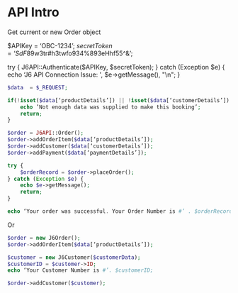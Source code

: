 API Intro
===

Get current or new Order object

$APIKey = ‘OBC-1234’;
$secretToken = ‘SdF$89w3tr#h3twfo934%893eHhf55^&’;

try {
    J6API::Authenticate($APIKey, $secretToken);
} catch (Exception $e) {
    echo ‘J6 API Connection Issue: ',  $e->getMessage(), "\n";
} 



```php
$data  = $_REQUEST;

if(!isset($data[‘productDetails’]) || !isset($data[‘customerDetails’]) || isset($data[‘paymentDetails’])) {
    echo ’Not enough data was supplied to make this booking’;
    return;
}

$order = J6API::Order();
$order->addOrderItem($data[‘productDetails’]);
$order->addCustomer($data[‘customerDetails’]);
$order->addPayment($data[‘paymentDetails’]);

try {
    $orderRecord = $order->placeOrder();
} catch (Exception $e) {
    echo $e->getMessage();
    return;
}

echo ‘Your order was successful. Your Order Number is #’ . $orderRecord.ID;

```

Or

```php
$order = new J6Order();
$order->addOrderItem($data[‘productDetails’]);

$customer = new J6Customer($customerData);
$customerID = $customer->ID;
echo ‘Your Customer Number is #’. $customerID;

$order->addCustomer($customer);
```